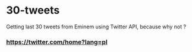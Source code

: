 # 30-tweets
Getting last 30 tweets from Eminem using Twitter API, because why not ?
### https://twitter.com/home?lang=pl
